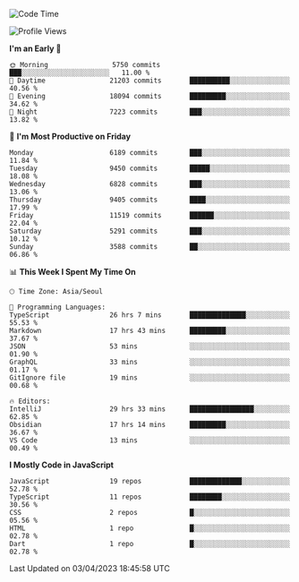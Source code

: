 <!--START_SECTION:waka-->
![Code Time](http://img.shields.io/badge/Code%20Time-4%2C654%20hrs%2035%20mins-blue)

![Profile Views](http://img.shields.io/badge/Profile%20Views-0-blue)

**I'm an Early 🐤** 

```text
🌞 Morning                5750 commits        ███░░░░░░░░░░░░░░░░░░░░░░   11.00 % 
🌆 Daytime                21203 commits       ██████████░░░░░░░░░░░░░░░   40.56 % 
🌃 Evening                18094 commits       █████████░░░░░░░░░░░░░░░░   34.62 % 
🌙 Night                  7223 commits        ███░░░░░░░░░░░░░░░░░░░░░░   13.82 % 
```
📅 **I'm Most Productive on Friday** 

```text
Monday                   6189 commits        ███░░░░░░░░░░░░░░░░░░░░░░   11.84 % 
Tuesday                  9450 commits        █████░░░░░░░░░░░░░░░░░░░░   18.08 % 
Wednesday                6828 commits        ███░░░░░░░░░░░░░░░░░░░░░░   13.06 % 
Thursday                 9405 commits        ████░░░░░░░░░░░░░░░░░░░░░   17.99 % 
Friday                   11519 commits       ██████░░░░░░░░░░░░░░░░░░░   22.04 % 
Saturday                 5291 commits        ███░░░░░░░░░░░░░░░░░░░░░░   10.12 % 
Sunday                   3588 commits        ██░░░░░░░░░░░░░░░░░░░░░░░   06.86 % 
```


📊 **This Week I Spent My Time On** 

```text
🕑︎ Time Zone: Asia/Seoul

💬 Programming Languages: 
TypeScript               26 hrs 7 mins       ██████████████░░░░░░░░░░░   55.53 % 
Markdown                 17 hrs 43 mins      █████████░░░░░░░░░░░░░░░░   37.67 % 
JSON                     53 mins             ░░░░░░░░░░░░░░░░░░░░░░░░░   01.90 % 
GraphQL                  33 mins             ░░░░░░░░░░░░░░░░░░░░░░░░░   01.17 % 
GitIgnore file           19 mins             ░░░░░░░░░░░░░░░░░░░░░░░░░   00.68 % 

🔥 Editors: 
IntelliJ                 29 hrs 33 mins      ████████████████░░░░░░░░░   62.85 % 
Obsidian                 17 hrs 14 mins      █████████░░░░░░░░░░░░░░░░   36.67 % 
VS Code                  13 mins             ░░░░░░░░░░░░░░░░░░░░░░░░░   00.49 % 
```

**I Mostly Code in JavaScript** 

```text
JavaScript               19 repos            █████████████░░░░░░░░░░░░   52.78 % 
TypeScript               11 repos            ████████░░░░░░░░░░░░░░░░░   30.56 % 
CSS                      2 repos             █░░░░░░░░░░░░░░░░░░░░░░░░   05.56 % 
HTML                     1 repo              █░░░░░░░░░░░░░░░░░░░░░░░░   02.78 % 
Dart                     1 repo              █░░░░░░░░░░░░░░░░░░░░░░░░   02.78 % 
```




 Last Updated on 03/04/2023 18:45:58 UTC
<!--END_SECTION:waka-->
